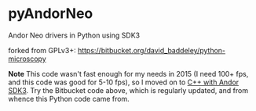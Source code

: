 # pyAndorNeo

Andor Neo drivers in Python using SDK3

forked from GPLv3+:
<https://bitbucket.org/david_baddeley/python-microscopy>

**Note** This code wasn\'t fast enough for my needs in 2015 (I need 100+ fps, and this code was good for 5-10 fps), so I moved on to 
[C++ with Andor SDK3](<https://github.com/scivision/Andor-sCMOS-examples>). 
Try the Bitbucket code above, which is regularly updated, and from whence this Python code came from.
